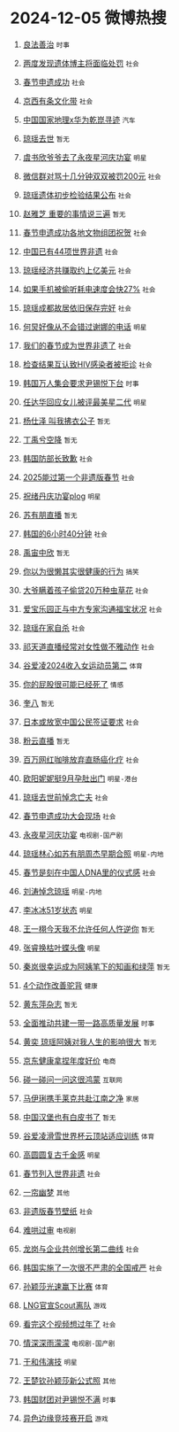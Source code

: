 # 2024-12-05 微博热搜 
1. [良法善治](https://m.weibo.cn/search?containerid=100103type%3D1%26t%3D10%26q%3D%23%E8%89%AF%E6%B3%95%E5%96%84%E6%B2%BB%23&stream_entry_id=51&isnewpage=1&extparam=seat%3D1%26c_type%3D51%26stream_entry_id%3D51%26cate%3D10103%26filter_type%3Drealtimehot%26q%3D%2523%25E8%2589%25AF%25E6%25B3%2595%25E5%2596%2584%25E6%25B2%25BB%2523%26pos%3D0%26dgr%3D0%26display_time%3D1733336475%26pre_seqid%3D17333364759420071828) `时事` 

2. [两度发现遗体博主将面临处罚](https://m.weibo.cn/search?containerid=100103type%3D1%26t%3D10%26q%3D%23%E4%B8%A4%E5%BA%A6%E5%8F%91%E7%8E%B0%E9%81%97%E4%BD%93%E5%8D%9A%E4%B8%BB%E5%B0%86%E9%9D%A2%E4%B8%B4%E5%A4%84%E7%BD%9A%23&stream_entry_id=31&isnewpage=1&extparam=seat%3D1%26lcate%3D5001%26filter_type%3Drealtimehot%26dgr%3D0%26c_type%3D31%26stream_entry_id%3D31%26flag%3D2%26cate%3D5001%26q%3D%2523%25E4%25B8%25A4%25E5%25BA%25A6%25E5%258F%2591%25E7%258E%25B0%25E9%2581%2597%25E4%25BD%2593%25E5%258D%259A%25E4%25B8%25BB%25E5%25B0%2586%25E9%259D%25A2%25E4%25B8%25B4%25E5%25A4%2584%25E7%25BD%259A%2523%26band_rank%3D1%26pos%3D0%26realpos%3D1%26display_time%3D1733336475%26pre_seqid%3D17333364759420071828) `社会` 

3. [春节申遗成功](https://m.weibo.cn/search?containerid=100103type%3D1%26t%3D10%26q%3D%23%E6%98%A5%E8%8A%82%E7%94%B3%E9%81%97%E6%88%90%E5%8A%9F%23&stream_entry_id=31&isnewpage=1&extparam=seat%3D1%26lcate%3D5001%26filter_type%3Drealtimehot%26dgr%3D0%26c_type%3D31%26stream_entry_id%3D31%26flag%3D0%26cate%3D5001%26q%3D%2523%25E6%2598%25A5%25E8%258A%2582%25E7%2594%25B3%25E9%2581%2597%25E6%2588%2590%25E5%258A%259F%2523%26band_rank%3D2%26pos%3D1%26realpos%3D2%26display_time%3D1733336475%26pre_seqid%3D17333364759420071828) `社会` 

4. [京西有条文化带](https://m.weibo.cn/search?containerid=100103type%3D1%26t%3D10%26q%3D%23%E4%BA%AC%E8%A5%BF%E6%9C%89%E6%9D%A1%E6%96%87%E5%8C%96%E5%B8%A6%23&stream_entry_id=31&isnewpage=1&extparam=seat%3D1%26lcate%3D5001%26filter_type%3Drealtimehot%26dgr%3D0%26c_type%3D31%26stream_entry_id%3D31%26flag%3D0%26cate%3D5001%26q%3D%2523%25E4%25BA%25AC%25E8%25A5%25BF%25E6%259C%2589%25E6%259D%25A1%25E6%2596%2587%25E5%258C%2596%25E5%25B8%25A6%2523%26band_rank%3D3%26pos%3D2%26realpos%3D3%26display_time%3D1733336475%26pre_seqid%3D17333364759420071828) `社会` 

5. [中国国家地理x华为乾崑寻迹](https://m.weibo.cn/search?containerid=100103type%3D1%26t%3D10%26q%3D%23%E4%B8%AD%E5%9B%BD%E5%9B%BD%E5%AE%B6%E5%9C%B0%E7%90%86x%E5%8D%8E%E4%B8%BA%E4%B9%BE%E5%B4%91%E5%AF%BB%E8%BF%B9%23&stream_entry_id=31&isnewpage=1&extparam=seat%3D1%26lcate%3D5001%26band_rank%3D4%26topic_ad%3D1%26dgr%3D0%26c_type%3D31%26adid%3D267226%26is_ad_pos%3D1%26cate%3D5001%26filter_type%3Drealtimehot%26q%3D%2523%25E4%25B8%25AD%25E5%259B%25BD%25E5%259B%25BD%25E5%25AE%25B6%25E5%259C%25B0%25E7%2590%2586x%25E5%258D%258E%25E4%25B8%25BA%25E4%25B9%25BE%25E5%25B4%2591%25E5%25AF%25BB%25E8%25BF%25B9%2523%26pos%3D3%26stream_entry_id%3D31%26display_time%3D1733336475%26pre_seqid%3D17333364759420071828) `汽车` 

6. [琼瑶去世](https://m.weibo.cn/search?containerid=100103type%3D1%26t%3D10%26q%3D%E7%90%BC%E7%91%B6%E5%8E%BB%E4%B8%96&stream_entry_id=31&isnewpage=1&extparam=seat%3D1%26lcate%3D5001%26filter_type%3Drealtimehot%26dgr%3D0%26c_type%3D31%26stream_entry_id%3D31%26flag%3D16%26cate%3D5001%26q%3D%25E7%2590%25BC%25E7%2591%25B6%25E5%258E%25BB%25E4%25B8%2596%26band_rank%3D4%26pos%3D4%26realpos%3D4%26display_time%3D1733336475%26pre_seqid%3D17333364759420071828) `暂无` 

7. [虞书欣爷爷去了永夜星河庆功宴](https://m.weibo.cn/search?containerid=100103type%3D1%26t%3D10%26q%3D%23%E8%99%9E%E4%B9%A6%E6%AC%A3%E7%88%B7%E7%88%B7%E5%8E%BB%E4%BA%86%E6%B0%B8%E5%A4%9C%E6%98%9F%E6%B2%B3%E5%BA%86%E5%8A%9F%E5%AE%B4%23&stream_entry_id=31&isnewpage=1&extparam=seat%3D1%26lcate%3D5001%26filter_type%3Drealtimehot%26dgr%3D0%26c_type%3D31%26stream_entry_id%3D31%26flag%3D16%26cate%3D5001%26q%3D%2523%25E8%2599%259E%25E4%25B9%25A6%25E6%25AC%25A3%25E7%2588%25B7%25E7%2588%25B7%25E5%258E%25BB%25E4%25BA%2586%25E6%25B0%25B8%25E5%25A4%259C%25E6%2598%259F%25E6%25B2%25B3%25E5%25BA%2586%25E5%258A%259F%25E5%25AE%25B4%2523%26band_rank%3D5%26pos%3D5%26realpos%3D5%26display_time%3D1733336475%26pre_seqid%3D17333364759420071828) `明星` 

8. [微信群对骂十几分钟双双被罚200元](https://m.weibo.cn/search?containerid=100103type%3D1%26t%3D10%26q%3D%23%E5%BE%AE%E4%BF%A1%E7%BE%A4%E5%AF%B9%E9%AA%82%E5%8D%81%E5%87%A0%E5%88%86%E9%92%9F%E5%8F%8C%E5%8F%8C%E8%A2%AB%E7%BD%9A200%E5%85%83%23&stream_entry_id=31&isnewpage=1&extparam=seat%3D1%26lcate%3D5001%26filter_type%3Drealtimehot%26dgr%3D0%26c_type%3D31%26stream_entry_id%3D31%26flag%3D2%26cate%3D5001%26q%3D%2523%25E5%25BE%25AE%25E4%25BF%25A1%25E7%25BE%25A4%25E5%25AF%25B9%25E9%25AA%2582%25E5%258D%2581%25E5%2587%25A0%25E5%2588%2586%25E9%2592%259F%25E5%258F%258C%25E5%258F%258C%25E8%25A2%25AB%25E7%25BD%259A200%25E5%2585%2583%2523%26band_rank%3D6%26pos%3D6%26realpos%3D6%26display_time%3D1733336475%26pre_seqid%3D17333364759420071828) `社会` 

9. [琼瑶遗体初步检验结果公布](https://m.weibo.cn/search?containerid=100103type%3D1%26t%3D10%26q%3D%23%E7%90%BC%E7%91%B6%E9%81%97%E4%BD%93%E5%88%9D%E6%AD%A5%E6%A3%80%E9%AA%8C%E7%BB%93%E6%9E%9C%E5%85%AC%E5%B8%83%23&stream_entry_id=31&isnewpage=1&extparam=seat%3D1%26lcate%3D5001%26filter_type%3Drealtimehot%26dgr%3D0%26c_type%3D31%26stream_entry_id%3D31%26flag%3D2%26cate%3D5001%26q%3D%2523%25E7%2590%25BC%25E7%2591%25B6%25E9%2581%2597%25E4%25BD%2593%25E5%2588%259D%25E6%25AD%25A5%25E6%25A3%2580%25E9%25AA%258C%25E7%25BB%2593%25E6%259E%259C%25E5%2585%25AC%25E5%25B8%2583%2523%26band_rank%3D7%26pos%3D7%26realpos%3D7%26display_time%3D1733336475%26pre_seqid%3D17333364759420071828) `社会` 

10. [赵雅芝 重要的事情说三遍](https://m.weibo.cn/search?containerid=100103type%3D1%26t%3D10%26q%3D%E8%B5%B5%E9%9B%85%E8%8A%9D+%E9%87%8D%E8%A6%81%E7%9A%84%E4%BA%8B%E6%83%85%E8%AF%B4%E4%B8%89%E9%81%8D&stream_entry_id=31&isnewpage=1&extparam=seat%3D1%26lcate%3D5001%26filter_type%3Drealtimehot%26dgr%3D0%26c_type%3D31%26stream_entry_id%3D31%26flag%3D2%26cate%3D5001%26q%3D%25E8%25B5%25B5%25E9%259B%2585%25E8%258A%259D%2520%25E9%2587%258D%25E8%25A6%2581%25E7%259A%2584%25E4%25BA%258B%25E6%2583%2585%25E8%25AF%25B4%25E4%25B8%2589%25E9%2581%258D%26band_rank%3D8%26pos%3D8%26realpos%3D8%26display_time%3D1733336475%26pre_seqid%3D17333364759420071828) `暂无` 

11. [春节申遗成功各地文物组团祝贺](https://m.weibo.cn/search?containerid=100103type%3D1%26t%3D10%26q%3D%23%E6%98%A5%E8%8A%82%E7%94%B3%E9%81%97%E6%88%90%E5%8A%9F%E5%90%84%E5%9C%B0%E6%96%87%E7%89%A9%E7%BB%84%E5%9B%A2%E7%A5%9D%E8%B4%BA%23&stream_entry_id=31&isnewpage=1&extparam=seat%3D1%26lcate%3D5001%26filter_type%3Drealtimehot%26dgr%3D0%26c_type%3D31%26stream_entry_id%3D31%26flag%3D0%26cate%3D5001%26q%3D%2523%25E6%2598%25A5%25E8%258A%2582%25E7%2594%25B3%25E9%2581%2597%25E6%2588%2590%25E5%258A%259F%25E5%2590%2584%25E5%259C%25B0%25E6%2596%2587%25E7%2589%25A9%25E7%25BB%2584%25E5%259B%25A2%25E7%25A5%259D%25E8%25B4%25BA%2523%26band_rank%3D9%26pos%3D9%26realpos%3D9%26display_time%3D1733336475%26pre_seqid%3D17333364759420071828) `社会` 

12. [中国已有44项世界非遗](https://m.weibo.cn/search?containerid=100103type%3D1%26t%3D10%26q%3D%23%E4%B8%AD%E5%9B%BD%E5%B7%B2%E6%9C%8944%E9%A1%B9%E4%B8%96%E7%95%8C%E9%9D%9E%E9%81%97%23&stream_entry_id=31&isnewpage=1&extparam=seat%3D1%26lcate%3D5001%26filter_type%3Drealtimehot%26dgr%3D0%26c_type%3D31%26stream_entry_id%3D31%26flag%3D0%26cate%3D5001%26q%3D%2523%25E4%25B8%25AD%25E5%259B%25BD%25E5%25B7%25B2%25E6%259C%258944%25E9%25A1%25B9%25E4%25B8%2596%25E7%2595%258C%25E9%259D%259E%25E9%2581%2597%2523%26band_rank%3D10%26pos%3D10%26realpos%3D10%26display_time%3D1733336475%26pre_seqid%3D17333364759420071828) `社会` 

13. [琼瑶经济共赚取约上亿美元](https://m.weibo.cn/search?containerid=100103type%3D1%26t%3D10%26q%3D%23%E7%90%BC%E7%91%B6%E7%BB%8F%E6%B5%8E%E5%85%B1%E8%B5%9A%E5%8F%96%E7%BA%A6%E4%B8%8A%E4%BA%BF%E7%BE%8E%E5%85%83%23&stream_entry_id=31&isnewpage=1&extparam=seat%3D1%26lcate%3D5001%26filter_type%3Drealtimehot%26dgr%3D0%26c_type%3D31%26stream_entry_id%3D31%26flag%3D0%26cate%3D5001%26q%3D%2523%25E7%2590%25BC%25E7%2591%25B6%25E7%25BB%258F%25E6%25B5%258E%25E5%2585%25B1%25E8%25B5%259A%25E5%258F%2596%25E7%25BA%25A6%25E4%25B8%258A%25E4%25BA%25BF%25E7%25BE%258E%25E5%2585%2583%2523%26band_rank%3D11%26pos%3D11%26realpos%3D11%26display_time%3D1733336475%26pre_seqid%3D17333364759420071828) `社会` 

14. [如果手机被偷听耗电速度会快27%](https://m.weibo.cn/search?containerid=100103type%3D1%26t%3D10%26q%3D%23%E5%A6%82%E6%9E%9C%E6%89%8B%E6%9C%BA%E8%A2%AB%E5%81%B7%E5%90%AC%E8%80%97%E7%94%B5%E9%80%9F%E5%BA%A6%E4%BC%9A%E5%BF%AB27%25%23&stream_entry_id=31&isnewpage=1&extparam=seat%3D1%26lcate%3D5001%26filter_type%3Drealtimehot%26dgr%3D0%26c_type%3D31%26stream_entry_id%3D31%26flag%3D0%26cate%3D5001%26q%3D%2523%25E5%25A6%2582%25E6%259E%259C%25E6%2589%258B%25E6%259C%25BA%25E8%25A2%25AB%25E5%2581%25B7%25E5%2590%25AC%25E8%2580%2597%25E7%2594%25B5%25E9%2580%259F%25E5%25BA%25A6%25E4%25BC%259A%25E5%25BF%25AB27%2525%2523%26band_rank%3D12%26pos%3D12%26realpos%3D12%26display_time%3D1733336475%26pre_seqid%3D17333364759420071828) `社会` 

15. [琼瑶成都故居依旧保存完好](https://m.weibo.cn/search?containerid=100103type%3D1%26t%3D10%26q%3D%23%E7%90%BC%E7%91%B6%E6%88%90%E9%83%BD%E6%95%85%E5%B1%85%E4%BE%9D%E6%97%A7%E4%BF%9D%E5%AD%98%E5%AE%8C%E5%A5%BD%23&stream_entry_id=31&isnewpage=1&extparam=seat%3D1%26lcate%3D5001%26filter_type%3Drealtimehot%26dgr%3D0%26c_type%3D31%26stream_entry_id%3D31%26flag%3D0%26cate%3D5001%26q%3D%2523%25E7%2590%25BC%25E7%2591%25B6%25E6%2588%2590%25E9%2583%25BD%25E6%2595%2585%25E5%25B1%2585%25E4%25BE%259D%25E6%2597%25A7%25E4%25BF%259D%25E5%25AD%2598%25E5%25AE%258C%25E5%25A5%25BD%2523%26band_rank%3D13%26pos%3D13%26realpos%3D13%26display_time%3D1733336475%26pre_seqid%3D17333364759420071828) `社会` 

16. [何炅好像从不会错过谢娜的电话](https://m.weibo.cn/search?containerid=100103type%3D1%26t%3D10%26q%3D%E4%BD%95%E7%82%85%E5%A5%BD%E5%83%8F%E4%BB%8E%E4%B8%8D%E4%BC%9A%E9%94%99%E8%BF%87%E8%B0%A2%E5%A8%9C%E7%9A%84%E7%94%B5%E8%AF%9D&stream_entry_id=31&isnewpage=1&extparam=seat%3D1%26lcate%3D5001%26filter_type%3Drealtimehot%26dgr%3D0%26c_type%3D31%26stream_entry_id%3D31%26flag%3D0%26cate%3D5001%26q%3D%25E4%25BD%2595%25E7%2582%2585%25E5%25A5%25BD%25E5%2583%258F%25E4%25BB%258E%25E4%25B8%258D%25E4%25BC%259A%25E9%2594%2599%25E8%25BF%2587%25E8%25B0%25A2%25E5%25A8%259C%25E7%259A%2584%25E7%2594%25B5%25E8%25AF%259D%26band_rank%3D14%26pos%3D14%26realpos%3D14%26display_time%3D1733336475%26pre_seqid%3D17333364759420071828) `明星` 

17. [我们的春节成为世界非遗了](https://m.weibo.cn/search?containerid=100103type%3D1%26t%3D10%26q%3D%23%E6%88%91%E4%BB%AC%E7%9A%84%E6%98%A5%E8%8A%82%E6%88%90%E4%B8%BA%E4%B8%96%E7%95%8C%E9%9D%9E%E9%81%97%E4%BA%86%23&stream_entry_id=31&isnewpage=1&extparam=seat%3D1%26lcate%3D5001%26filter_type%3Drealtimehot%26dgr%3D0%26c_type%3D31%26stream_entry_id%3D31%26flag%3D0%26cate%3D5001%26q%3D%2523%25E6%2588%2591%25E4%25BB%25AC%25E7%259A%2584%25E6%2598%25A5%25E8%258A%2582%25E6%2588%2590%25E4%25B8%25BA%25E4%25B8%2596%25E7%2595%258C%25E9%259D%259E%25E9%2581%2597%25E4%25BA%2586%2523%26band_rank%3D15%26pos%3D15%26realpos%3D15%26display_time%3D1733336475%26pre_seqid%3D17333364759420071828) `社会` 

18. [检查结果互认致HIV感染者被拒诊](https://m.weibo.cn/search?containerid=100103type%3D1%26t%3D10%26q%3D%23%E6%A3%80%E6%9F%A5%E7%BB%93%E6%9E%9C%E4%BA%92%E8%AE%A4%E8%87%B4HIV%E6%84%9F%E6%9F%93%E8%80%85%E8%A2%AB%E6%8B%92%E8%AF%8A%23&stream_entry_id=31&isnewpage=1&extparam=seat%3D1%26lcate%3D5001%26filter_type%3Drealtimehot%26dgr%3D0%26c_type%3D31%26stream_entry_id%3D31%26flag%3D0%26cate%3D5001%26q%3D%2523%25E6%25A3%2580%25E6%259F%25A5%25E7%25BB%2593%25E6%259E%259C%25E4%25BA%2592%25E8%25AE%25A4%25E8%2587%25B4HIV%25E6%2584%259F%25E6%259F%2593%25E8%2580%2585%25E8%25A2%25AB%25E6%258B%2592%25E8%25AF%258A%2523%26band_rank%3D16%26pos%3D16%26realpos%3D16%26display_time%3D1733336475%26pre_seqid%3D17333364759420071828) `社会` 

19. [韩国万人集会要求尹锡悦下台](https://m.weibo.cn/search?containerid=100103type%3D1%26t%3D10%26q%3D%23%E9%9F%A9%E5%9B%BD%E4%B8%87%E4%BA%BA%E9%9B%86%E4%BC%9A%E8%A6%81%E6%B1%82%E5%B0%B9%E9%94%A1%E6%82%A6%E4%B8%8B%E5%8F%B0%23&stream_entry_id=31&isnewpage=1&extparam=seat%3D1%26lcate%3D5001%26filter_type%3Drealtimehot%26dgr%3D0%26c_type%3D31%26stream_entry_id%3D31%26flag%3D0%26cate%3D5001%26q%3D%2523%25E9%259F%25A9%25E5%259B%25BD%25E4%25B8%2587%25E4%25BA%25BA%25E9%259B%2586%25E4%25BC%259A%25E8%25A6%2581%25E6%25B1%2582%25E5%25B0%25B9%25E9%2594%25A1%25E6%2582%25A6%25E4%25B8%258B%25E5%258F%25B0%2523%26band_rank%3D17%26pos%3D17%26realpos%3D17%26display_time%3D1733336475%26pre_seqid%3D17333364759420071828) `时事` 

20. [任达华回应女儿被评最美星二代](https://m.weibo.cn/search?containerid=100103type%3D1%26t%3D10%26q%3D%23%E4%BB%BB%E8%BE%BE%E5%8D%8E%E5%9B%9E%E5%BA%94%E5%A5%B3%E5%84%BF%E8%A2%AB%E8%AF%84%E6%9C%80%E7%BE%8E%E6%98%9F%E4%BA%8C%E4%BB%A3%23&stream_entry_id=31&isnewpage=1&extparam=seat%3D1%26lcate%3D5001%26filter_type%3Drealtimehot%26dgr%3D0%26c_type%3D31%26stream_entry_id%3D31%26flag%3D0%26cate%3D5001%26q%3D%2523%25E4%25BB%25BB%25E8%25BE%25BE%25E5%258D%258E%25E5%259B%259E%25E5%25BA%2594%25E5%25A5%25B3%25E5%2584%25BF%25E8%25A2%25AB%25E8%25AF%2584%25E6%259C%2580%25E7%25BE%258E%25E6%2598%259F%25E4%25BA%258C%25E4%25BB%25A3%2523%26band_rank%3D18%26pos%3D18%26realpos%3D18%26display_time%3D1733336475%26pre_seqid%3D17333364759420071828) `明星` 

21. [杨仕泽 叫我拂衣公子](https://m.weibo.cn/search?containerid=100103type%3D1%26t%3D10%26q%3D%E6%9D%A8%E4%BB%95%E6%B3%BD+%E5%8F%AB%E6%88%91%E6%8B%82%E8%A1%A3%E5%85%AC%E5%AD%90&stream_entry_id=31&isnewpage=1&extparam=seat%3D1%26lcate%3D5001%26filter_type%3Drealtimehot%26dgr%3D0%26c_type%3D31%26stream_entry_id%3D31%26flag%3D0%26cate%3D5001%26q%3D%25E6%259D%25A8%25E4%25BB%2595%25E6%25B3%25BD%2520%25E5%258F%25AB%25E6%2588%2591%25E6%258B%2582%25E8%25A1%25A3%25E5%2585%25AC%25E5%25AD%2590%26band_rank%3D19%26pos%3D19%26realpos%3D19%26display_time%3D1733336475%26pre_seqid%3D17333364759420071828) `暂无` 

22. [丁禹兮空降](https://m.weibo.cn/search?containerid=100103type%3D1%26t%3D10%26q%3D%E4%B8%81%E7%A6%B9%E5%85%AE%E7%A9%BA%E9%99%8D&stream_entry_id=31&isnewpage=1&extparam=seat%3D1%26lcate%3D5001%26filter_type%3Drealtimehot%26dgr%3D0%26c_type%3D31%26stream_entry_id%3D31%26flag%3D0%26cate%3D5001%26q%3D%25E4%25B8%2581%25E7%25A6%25B9%25E5%2585%25AE%25E7%25A9%25BA%25E9%2599%258D%26band_rank%3D20%26pos%3D20%26realpos%3D20%26display_time%3D1733336475%26pre_seqid%3D17333364759420071828) `暂无` 

23. [韩国防部长致歉](https://m.weibo.cn/search?containerid=100103type%3D1%26t%3D10%26q%3D%23%E9%9F%A9%E5%9B%BD%E9%98%B2%E9%83%A8%E9%95%BF%E8%87%B4%E6%AD%89%23&stream_entry_id=31&isnewpage=1&extparam=seat%3D1%26lcate%3D5001%26filter_type%3Drealtimehot%26dgr%3D0%26c_type%3D31%26stream_entry_id%3D31%26flag%3D1%26cate%3D5001%26q%3D%2523%25E9%259F%25A9%25E5%259B%25BD%25E9%2598%25B2%25E9%2583%25A8%25E9%2595%25BF%25E8%2587%25B4%25E6%25AD%2589%2523%26band_rank%3D21%26pos%3D21%26realpos%3D21%26display_time%3D1733336475%26pre_seqid%3D17333364759420071828) `社会` 

24. [2025能过第一个非遗版春节](https://m.weibo.cn/search?containerid=100103type%3D1%26t%3D10%26q%3D%232025%E8%83%BD%E8%BF%87%E7%AC%AC%E4%B8%80%E4%B8%AA%E9%9D%9E%E9%81%97%E7%89%88%E6%98%A5%E8%8A%82%23&stream_entry_id=31&isnewpage=1&extparam=seat%3D1%26lcate%3D5001%26filter_type%3Drealtimehot%26dgr%3D0%26c_type%3D31%26stream_entry_id%3D31%26flag%3D0%26cate%3D5001%26q%3D%25232025%25E8%2583%25BD%25E8%25BF%2587%25E7%25AC%25AC%25E4%25B8%2580%25E4%25B8%25AA%25E9%259D%259E%25E9%2581%2597%25E7%2589%2588%25E6%2598%25A5%25E8%258A%2582%2523%26band_rank%3D22%26pos%3D22%26realpos%3D22%26display_time%3D1733336475%26pre_seqid%3D17333364759420071828) `社会` 

25. [祝绪丹庆功宴plog](https://m.weibo.cn/search?containerid=100103type%3D1%26t%3D10%26q%3D%23%E7%A5%9D%E7%BB%AA%E4%B8%B9%E5%BA%86%E5%8A%9F%E5%AE%B4plog%23&stream_entry_id=31&isnewpage=1&extparam=seat%3D1%26lcate%3D5001%26filter_type%3Drealtimehot%26dgr%3D0%26c_type%3D31%26stream_entry_id%3D31%26flag%3D0%26cate%3D5001%26q%3D%2523%25E7%25A5%259D%25E7%25BB%25AA%25E4%25B8%25B9%25E5%25BA%2586%25E5%258A%259F%25E5%25AE%25B4plog%2523%26band_rank%3D23%26pos%3D23%26realpos%3D23%26display_time%3D1733336475%26pre_seqid%3D17333364759420071828) `明星` 

26. [苏有朋直播](https://m.weibo.cn/search?containerid=100103type%3D1%26t%3D10%26q%3D%E8%8B%8F%E6%9C%89%E6%9C%8B%E7%9B%B4%E6%92%AD&stream_entry_id=31&isnewpage=1&extparam=seat%3D1%26lcate%3D5001%26filter_type%3Drealtimehot%26dgr%3D0%26c_type%3D31%26stream_entry_id%3D31%26flag%3D0%26cate%3D5001%26q%3D%25E8%258B%258F%25E6%259C%2589%25E6%259C%258B%25E7%259B%25B4%25E6%2592%25AD%26band_rank%3D24%26pos%3D24%26realpos%3D24%26display_time%3D1733336475%26pre_seqid%3D17333364759420071828) `暂无` 

27. [韩国的6小时40分钟](https://m.weibo.cn/search?containerid=100103type%3D1%26t%3D10%26q%3D%23%E9%9F%A9%E5%9B%BD%E7%9A%846%E5%B0%8F%E6%97%B640%E5%88%86%E9%92%9F%23&stream_entry_id=31&isnewpage=1&extparam=seat%3D1%26lcate%3D5001%26filter_type%3Drealtimehot%26dgr%3D0%26c_type%3D31%26stream_entry_id%3D31%26flag%3D1%26cate%3D5001%26q%3D%2523%25E9%259F%25A9%25E5%259B%25BD%25E7%259A%25846%25E5%25B0%258F%25E6%2597%25B640%25E5%2588%2586%25E9%2592%259F%2523%26band_rank%3D25%26pos%3D25%26realpos%3D25%26display_time%3D1733336475%26pre_seqid%3D17333364759420071828) `社会` 

28. [禹宙中欣](https://m.weibo.cn/search?containerid=100103type%3D1%26t%3D10%26q%3D%E7%A6%B9%E5%AE%99%E4%B8%AD%E6%AC%A3&stream_entry_id=31&isnewpage=1&extparam=seat%3D1%26lcate%3D5001%26filter_type%3Drealtimehot%26dgr%3D0%26c_type%3D31%26stream_entry_id%3D31%26flag%3D0%26cate%3D5001%26q%3D%25E7%25A6%25B9%25E5%25AE%2599%25E4%25B8%25AD%25E6%25AC%25A3%26band_rank%3D26%26pos%3D26%26realpos%3D26%26display_time%3D1733336475%26pre_seqid%3D17333364759420071828) `暂无` 

29. [你以为很懒其实很健康的行为](https://m.weibo.cn/search?containerid=100103type%3D1%26t%3D10%26q%3D%23%E4%BD%A0%E4%BB%A5%E4%B8%BA%E5%BE%88%E6%87%92%E5%85%B6%E5%AE%9E%E5%BE%88%E5%81%A5%E5%BA%B7%E7%9A%84%E8%A1%8C%E4%B8%BA%23&stream_entry_id=31&isnewpage=1&extparam=seat%3D1%26lcate%3D5001%26filter_type%3Drealtimehot%26dgr%3D0%26c_type%3D31%26stream_entry_id%3D31%26flag%3D0%26cate%3D5001%26q%3D%2523%25E4%25BD%25A0%25E4%25BB%25A5%25E4%25B8%25BA%25E5%25BE%2588%25E6%2587%2592%25E5%2585%25B6%25E5%25AE%259E%25E5%25BE%2588%25E5%2581%25A5%25E5%25BA%25B7%25E7%259A%2584%25E8%25A1%258C%25E4%25B8%25BA%2523%26band_rank%3D27%26pos%3D27%26realpos%3D27%26display_time%3D1733336475%26pre_seqid%3D17333364759420071828) `搞笑` 

30. [大爷瞒着孩子偷贷20万种虫草花](https://m.weibo.cn/search?containerid=100103type%3D1%26t%3D10%26q%3D%23%E5%A4%A7%E7%88%B7%E7%9E%92%E7%9D%80%E5%AD%A9%E5%AD%90%E5%81%B7%E8%B4%B720%E4%B8%87%E7%A7%8D%E8%99%AB%E8%8D%89%E8%8A%B1%23&stream_entry_id=31&isnewpage=1&extparam=seat%3D1%26lcate%3D5001%26filter_type%3Drealtimehot%26dgr%3D0%26c_type%3D31%26stream_entry_id%3D31%26flag%3D0%26cate%3D5001%26q%3D%2523%25E5%25A4%25A7%25E7%2588%25B7%25E7%259E%2592%25E7%259D%2580%25E5%25AD%25A9%25E5%25AD%2590%25E5%2581%25B7%25E8%25B4%25B720%25E4%25B8%2587%25E7%25A7%258D%25E8%2599%25AB%25E8%258D%2589%25E8%258A%25B1%2523%26band_rank%3D28%26pos%3D28%26realpos%3D28%26display_time%3D1733336475%26pre_seqid%3D17333364759420071828) `社会` 

31. [爱宝乐园正与中方专家沟通福宝状况](https://m.weibo.cn/search?containerid=100103type%3D1%26t%3D10%26q%3D%23%E7%88%B1%E5%AE%9D%E4%B9%90%E5%9B%AD%E6%AD%A3%E4%B8%8E%E4%B8%AD%E6%96%B9%E4%B8%93%E5%AE%B6%E6%B2%9F%E9%80%9A%E7%A6%8F%E5%AE%9D%E7%8A%B6%E5%86%B5%23&stream_entry_id=31&isnewpage=1&extparam=seat%3D1%26lcate%3D5001%26filter_type%3Drealtimehot%26dgr%3D0%26c_type%3D31%26stream_entry_id%3D31%26flag%3D0%26cate%3D5001%26q%3D%2523%25E7%2588%25B1%25E5%25AE%259D%25E4%25B9%2590%25E5%259B%25AD%25E6%25AD%25A3%25E4%25B8%258E%25E4%25B8%25AD%25E6%2596%25B9%25E4%25B8%2593%25E5%25AE%25B6%25E6%25B2%259F%25E9%2580%259A%25E7%25A6%258F%25E5%25AE%259D%25E7%258A%25B6%25E5%2586%25B5%2523%26band_rank%3D29%26pos%3D29%26realpos%3D29%26display_time%3D1733336475%26pre_seqid%3D17333364759420071828) `社会` 

32. [琼瑶在家自杀](https://m.weibo.cn/search?containerid=100103type%3D1%26t%3D10%26q%3D%23%E7%90%BC%E7%91%B6%E5%9C%A8%E5%AE%B6%E8%87%AA%E6%9D%80%23&stream_entry_id=31&isnewpage=1&extparam=seat%3D1%26lcate%3D5001%26filter_type%3Drealtimehot%26dgr%3D0%26c_type%3D31%26stream_entry_id%3D31%26flag%3D0%26cate%3D5001%26q%3D%2523%25E7%2590%25BC%25E7%2591%25B6%25E5%259C%25A8%25E5%25AE%25B6%25E8%2587%25AA%25E6%259D%2580%2523%26band_rank%3D30%26pos%3D30%26realpos%3D30%26display_time%3D1733336475%26pre_seqid%3D17333364759420071828) `社会` 

33. [祁天道直播经常对女性做不雅动作](https://m.weibo.cn/search?containerid=100103type%3D1%26t%3D10%26q%3D%23%E7%A5%81%E5%A4%A9%E9%81%93%E7%9B%B4%E6%92%AD%E7%BB%8F%E5%B8%B8%E5%AF%B9%E5%A5%B3%E6%80%A7%E5%81%9A%E4%B8%8D%E9%9B%85%E5%8A%A8%E4%BD%9C%23&stream_entry_id=31&isnewpage=1&extparam=seat%3D1%26lcate%3D5001%26filter_type%3Drealtimehot%26dgr%3D0%26c_type%3D31%26stream_entry_id%3D31%26flag%3D0%26cate%3D5001%26q%3D%2523%25E7%25A5%2581%25E5%25A4%25A9%25E9%2581%2593%25E7%259B%25B4%25E6%2592%25AD%25E7%25BB%258F%25E5%25B8%25B8%25E5%25AF%25B9%25E5%25A5%25B3%25E6%2580%25A7%25E5%2581%259A%25E4%25B8%258D%25E9%259B%2585%25E5%258A%25A8%25E4%25BD%259C%2523%26band_rank%3D31%26pos%3D31%26realpos%3D31%26display_time%3D1733336475%26pre_seqid%3D17333364759420071828) `社会` 

34. [谷爱凌2024收入女运动员第二](https://m.weibo.cn/search?containerid=100103type%3D1%26t%3D10%26q%3D%23%E8%B0%B7%E7%88%B1%E5%87%8C2024%E6%94%B6%E5%85%A5%E5%A5%B3%E8%BF%90%E5%8A%A8%E5%91%98%E7%AC%AC%E4%BA%8C%23&stream_entry_id=31&isnewpage=1&extparam=seat%3D1%26lcate%3D5001%26filter_type%3Drealtimehot%26dgr%3D0%26c_type%3D31%26stream_entry_id%3D31%26flag%3D0%26cate%3D5001%26q%3D%2523%25E8%25B0%25B7%25E7%2588%25B1%25E5%2587%258C2024%25E6%2594%25B6%25E5%2585%25A5%25E5%25A5%25B3%25E8%25BF%2590%25E5%258A%25A8%25E5%2591%2598%25E7%25AC%25AC%25E4%25BA%258C%2523%26band_rank%3D32%26pos%3D32%26realpos%3D32%26display_time%3D1733336475%26pre_seqid%3D17333364759420071828) `体育` 

35. [你的屁股很可能已经死了](https://m.weibo.cn/search?containerid=100103type%3D1%26t%3D10%26q%3D%E4%BD%A0%E7%9A%84%E5%B1%81%E8%82%A1%E5%BE%88%E5%8F%AF%E8%83%BD%E5%B7%B2%E7%BB%8F%E6%AD%BB%E4%BA%86&stream_entry_id=31&isnewpage=1&extparam=seat%3D1%26lcate%3D5001%26filter_type%3Drealtimehot%26dgr%3D0%26c_type%3D31%26stream_entry_id%3D31%26flag%3D0%26cate%3D5001%26q%3D%25E4%25BD%25A0%25E7%259A%2584%25E5%25B1%2581%25E8%2582%25A1%25E5%25BE%2588%25E5%258F%25AF%25E8%2583%25BD%25E5%25B7%25B2%25E7%25BB%258F%25E6%25AD%25BB%25E4%25BA%2586%26band_rank%3D33%26pos%3D33%26realpos%3D33%26display_time%3D1733336475%26pre_seqid%3D17333364759420071828) `情感` 

36. [奎八](https://m.weibo.cn/search?containerid=100103type%3D1%26t%3D10%26q%3D%E5%A5%8E%E5%85%AB&stream_entry_id=31&isnewpage=1&extparam=seat%3D1%26lcate%3D5001%26filter_type%3Drealtimehot%26dgr%3D0%26c_type%3D31%26stream_entry_id%3D31%26flag%3D0%26cate%3D5001%26q%3D%25E5%25A5%258E%25E5%2585%25AB%26band_rank%3D34%26pos%3D34%26realpos%3D34%26display_time%3D1733336475%26pre_seqid%3D17333364759420071828) `暂无` 

37. [日本或放宽中国公民签证要求](https://m.weibo.cn/search?containerid=100103type%3D1%26t%3D10%26q%3D%23%E6%97%A5%E6%9C%AC%E6%88%96%E6%94%BE%E5%AE%BD%E4%B8%AD%E5%9B%BD%E5%85%AC%E6%B0%91%E7%AD%BE%E8%AF%81%E8%A6%81%E6%B1%82%23&stream_entry_id=31&isnewpage=1&extparam=seat%3D1%26lcate%3D5001%26filter_type%3Drealtimehot%26dgr%3D0%26c_type%3D31%26stream_entry_id%3D31%26flag%3D0%26cate%3D5001%26q%3D%2523%25E6%2597%25A5%25E6%259C%25AC%25E6%2588%2596%25E6%2594%25BE%25E5%25AE%25BD%25E4%25B8%25AD%25E5%259B%25BD%25E5%2585%25AC%25E6%25B0%2591%25E7%25AD%25BE%25E8%25AF%2581%25E8%25A6%2581%25E6%25B1%2582%2523%26band_rank%3D35%26pos%3D35%26realpos%3D35%26display_time%3D1733336475%26pre_seqid%3D17333364759420071828) `社会` 

38. [粉云直播](https://m.weibo.cn/search?containerid=100103type%3D1%26t%3D10%26q%3D%E7%B2%89%E4%BA%91%E7%9B%B4%E6%92%AD&stream_entry_id=31&isnewpage=1&extparam=seat%3D1%26lcate%3D5001%26filter_type%3Drealtimehot%26dgr%3D0%26c_type%3D31%26stream_entry_id%3D31%26flag%3D0%26cate%3D5001%26q%3D%25E7%25B2%2589%25E4%25BA%2591%25E7%259B%25B4%25E6%2592%25AD%26band_rank%3D36%26pos%3D36%26realpos%3D36%26display_time%3D1733336475%26pre_seqid%3D17333364759420071828) `暂无` 

39. [百万网红咖啡放弃直肠癌化疗](https://m.weibo.cn/search?containerid=100103type%3D1%26t%3D10%26q%3D%23%E7%99%BE%E4%B8%87%E7%BD%91%E7%BA%A2%E5%92%96%E5%95%A1%E6%94%BE%E5%BC%83%E7%9B%B4%E8%82%A0%E7%99%8C%E5%8C%96%E7%96%97%23&stream_entry_id=31&isnewpage=1&extparam=seat%3D1%26lcate%3D5001%26filter_type%3Drealtimehot%26dgr%3D0%26c_type%3D31%26stream_entry_id%3D31%26flag%3D1%26cate%3D5001%26q%3D%2523%25E7%2599%25BE%25E4%25B8%2587%25E7%25BD%2591%25E7%25BA%25A2%25E5%2592%2596%25E5%2595%25A1%25E6%2594%25BE%25E5%25BC%2583%25E7%259B%25B4%25E8%2582%25A0%25E7%2599%258C%25E5%258C%2596%25E7%2596%2597%2523%26band_rank%3D37%26pos%3D37%26realpos%3D37%26display_time%3D1733336475%26pre_seqid%3D17333364759420071828) `社会` 

40. [欧阳妮妮挺9月孕肚出门](https://m.weibo.cn/search?containerid=100103type%3D1%26t%3D10%26q%3D%23%E6%AC%A7%E9%98%B3%E5%A6%AE%E5%A6%AE%E6%8C%BA9%E6%9C%88%E5%AD%95%E8%82%9A%E5%87%BA%E9%97%A8%23&stream_entry_id=31&isnewpage=1&extparam=seat%3D1%26lcate%3D5001%26filter_type%3Drealtimehot%26dgr%3D0%26c_type%3D31%26stream_entry_id%3D31%26flag%3D0%26cate%3D5001%26q%3D%2523%25E6%25AC%25A7%25E9%2598%25B3%25E5%25A6%25AE%25E5%25A6%25AE%25E6%258C%25BA9%25E6%259C%2588%25E5%25AD%2595%25E8%2582%259A%25E5%2587%25BA%25E9%2597%25A8%2523%26band_rank%3D38%26pos%3D38%26realpos%3D38%26display_time%3D1733336475%26pre_seqid%3D17333364759420071828) `明星-港台` 

41. [琼瑶去世前悼念亡夫](https://m.weibo.cn/search?containerid=100103type%3D1%26t%3D10%26q%3D%23%E7%90%BC%E7%91%B6%E5%8E%BB%E4%B8%96%E5%89%8D%E6%82%BC%E5%BF%B5%E4%BA%A1%E5%A4%AB%23&stream_entry_id=31&isnewpage=1&extparam=seat%3D1%26lcate%3D5001%26filter_type%3Drealtimehot%26dgr%3D0%26c_type%3D31%26stream_entry_id%3D31%26flag%3D0%26cate%3D5001%26q%3D%2523%25E7%2590%25BC%25E7%2591%25B6%25E5%258E%25BB%25E4%25B8%2596%25E5%2589%258D%25E6%2582%25BC%25E5%25BF%25B5%25E4%25BA%25A1%25E5%25A4%25AB%2523%26band_rank%3D39%26pos%3D39%26realpos%3D39%26display_time%3D1733336475%26pre_seqid%3D17333364759420071828) `社会` 

42. [春节申遗成功大会现场](https://m.weibo.cn/search?containerid=100103type%3D1%26t%3D10%26q%3D%23%E6%98%A5%E8%8A%82%E7%94%B3%E9%81%97%E6%88%90%E5%8A%9F%E5%A4%A7%E4%BC%9A%E7%8E%B0%E5%9C%BA%23&stream_entry_id=31&isnewpage=1&extparam=seat%3D1%26lcate%3D5001%26filter_type%3Drealtimehot%26dgr%3D0%26c_type%3D31%26stream_entry_id%3D31%26flag%3D0%26cate%3D5001%26q%3D%2523%25E6%2598%25A5%25E8%258A%2582%25E7%2594%25B3%25E9%2581%2597%25E6%2588%2590%25E5%258A%259F%25E5%25A4%25A7%25E4%25BC%259A%25E7%258E%25B0%25E5%259C%25BA%2523%26band_rank%3D40%26pos%3D40%26realpos%3D40%26display_time%3D1733336475%26pre_seqid%3D17333364759420071828) `社会` 

43. [永夜星河庆功宴](https://m.weibo.cn/search?containerid=100103type%3D1%26t%3D10%26q%3D%E6%B0%B8%E5%A4%9C%E6%98%9F%E6%B2%B3%E5%BA%86%E5%8A%9F%E5%AE%B4&stream_entry_id=31&isnewpage=1&extparam=seat%3D1%26lcate%3D5001%26filter_type%3Drealtimehot%26dgr%3D0%26c_type%3D31%26stream_entry_id%3D31%26flag%3D0%26cate%3D5001%26q%3D%25E6%25B0%25B8%25E5%25A4%259C%25E6%2598%259F%25E6%25B2%25B3%25E5%25BA%2586%25E5%258A%259F%25E5%25AE%25B4%26band_rank%3D41%26pos%3D41%26realpos%3D41%26display_time%3D1733336475%26pre_seqid%3D17333364759420071828) `电视剧-国产剧` 

44. [琼瑶林心如苏有朋周杰早期合照](https://m.weibo.cn/search?containerid=100103type%3D1%26t%3D10%26q%3D%23%E7%90%BC%E7%91%B6%E6%9E%97%E5%BF%83%E5%A6%82%E8%8B%8F%E6%9C%89%E6%9C%8B%E5%91%A8%E6%9D%B0%E6%97%A9%E6%9C%9F%E5%90%88%E7%85%A7%23&stream_entry_id=31&isnewpage=1&extparam=seat%3D1%26lcate%3D5001%26filter_type%3Drealtimehot%26dgr%3D0%26c_type%3D31%26stream_entry_id%3D31%26flag%3D0%26cate%3D5001%26q%3D%2523%25E7%2590%25BC%25E7%2591%25B6%25E6%259E%2597%25E5%25BF%2583%25E5%25A6%2582%25E8%258B%258F%25E6%259C%2589%25E6%259C%258B%25E5%2591%25A8%25E6%259D%25B0%25E6%2597%25A9%25E6%259C%259F%25E5%2590%2588%25E7%2585%25A7%2523%26band_rank%3D42%26pos%3D42%26realpos%3D42%26display_time%3D1733336475%26pre_seqid%3D17333364759420071828) `明星-内地` 

45. [春节是刻在中国人DNA里的仪式感](https://m.weibo.cn/search?containerid=100103type%3D1%26t%3D10%26q%3D%23%E6%98%A5%E8%8A%82%E6%98%AF%E5%88%BB%E5%9C%A8%E4%B8%AD%E5%9B%BD%E4%BA%BADNA%E9%87%8C%E7%9A%84%E4%BB%AA%E5%BC%8F%E6%84%9F%23&stream_entry_id=31&isnewpage=1&extparam=seat%3D1%26lcate%3D5001%26filter_type%3Drealtimehot%26dgr%3D0%26c_type%3D31%26stream_entry_id%3D31%26flag%3D0%26cate%3D5001%26q%3D%2523%25E6%2598%25A5%25E8%258A%2582%25E6%2598%25AF%25E5%2588%25BB%25E5%259C%25A8%25E4%25B8%25AD%25E5%259B%25BD%25E4%25BA%25BADNA%25E9%2587%258C%25E7%259A%2584%25E4%25BB%25AA%25E5%25BC%258F%25E6%2584%259F%2523%26band_rank%3D43%26pos%3D43%26realpos%3D43%26display_time%3D1733336475%26pre_seqid%3D17333364759420071828) `社会` 

46. [刘涛悼念琼瑶](https://m.weibo.cn/search?containerid=100103type%3D1%26t%3D10%26q%3D%23%E5%88%98%E6%B6%9B%E6%82%BC%E5%BF%B5%E7%90%BC%E7%91%B6%23&stream_entry_id=31&isnewpage=1&extparam=seat%3D1%26lcate%3D5001%26filter_type%3Drealtimehot%26dgr%3D0%26c_type%3D31%26stream_entry_id%3D31%26flag%3D1%26cate%3D5001%26q%3D%2523%25E5%2588%2598%25E6%25B6%259B%25E6%2582%25BC%25E5%25BF%25B5%25E7%2590%25BC%25E7%2591%25B6%2523%26band_rank%3D44%26pos%3D44%26realpos%3D44%26display_time%3D1733336475%26pre_seqid%3D17333364759420071828) `明星-内地` 

47. [李冰冰51岁状态](https://m.weibo.cn/search?containerid=100103type%3D1%26t%3D10%26q%3D%23%E6%9D%8E%E5%86%B0%E5%86%B051%E5%B2%81%E7%8A%B6%E6%80%81%23&stream_entry_id=31&isnewpage=1&extparam=seat%3D1%26lcate%3D5001%26filter_type%3Drealtimehot%26dgr%3D0%26c_type%3D31%26stream_entry_id%3D31%26flag%3D0%26cate%3D5001%26q%3D%2523%25E6%259D%258E%25E5%2586%25B0%25E5%2586%25B051%25E5%25B2%2581%25E7%258A%25B6%25E6%2580%2581%2523%26band_rank%3D45%26pos%3D45%26realpos%3D45%26display_time%3D1733336475%26pre_seqid%3D17333364759420071828) `明星` 

48. [王一栩今天我不允许任何人忤逆你](https://m.weibo.cn/search?containerid=100103type%3D1%26t%3D10%26q%3D%E7%8E%8B%E4%B8%80%E6%A0%A9%E4%BB%8A%E5%A4%A9%E6%88%91%E4%B8%8D%E5%85%81%E8%AE%B8%E4%BB%BB%E4%BD%95%E4%BA%BA%E5%BF%A4%E9%80%86%E4%BD%A0&stream_entry_id=31&isnewpage=1&extparam=seat%3D1%26lcate%3D5001%26filter_type%3Drealtimehot%26dgr%3D0%26c_type%3D31%26stream_entry_id%3D31%26flag%3D0%26cate%3D5001%26q%3D%25E7%258E%258B%25E4%25B8%2580%25E6%25A0%25A9%25E4%25BB%258A%25E5%25A4%25A9%25E6%2588%2591%25E4%25B8%258D%25E5%2585%2581%25E8%25AE%25B8%25E4%25BB%25BB%25E4%25BD%2595%25E4%25BA%25BA%25E5%25BF%25A4%25E9%2580%2586%25E4%25BD%25A0%26band_rank%3D46%26pos%3D46%26realpos%3D46%26display_time%3D1733336475%26pre_seqid%3D17333364759420071828) `暂无` 

49. [张睿换枯叶蝶头像](https://m.weibo.cn/search?containerid=100103type%3D1%26t%3D10%26q%3D%23%E5%BC%A0%E7%9D%BF%E6%8D%A2%E6%9E%AF%E5%8F%B6%E8%9D%B6%E5%A4%B4%E5%83%8F%23&stream_entry_id=31&isnewpage=1&extparam=seat%3D1%26lcate%3D5001%26filter_type%3Drealtimehot%26dgr%3D0%26c_type%3D31%26stream_entry_id%3D31%26flag%3D0%26cate%3D5001%26q%3D%2523%25E5%25BC%25A0%25E7%259D%25BF%25E6%258D%25A2%25E6%259E%25AF%25E5%258F%25B6%25E8%259D%25B6%25E5%25A4%25B4%25E5%2583%258F%2523%26band_rank%3D47%26pos%3D47%26realpos%3D47%26display_time%3D1733336475%26pre_seqid%3D17333364759420071828) `明星` 

50. [秦岚很幸运成为阿姨笔下的知画和绿萍](https://m.weibo.cn/search?containerid=100103type%3D1%26t%3D10%26q%3D%E7%A7%A6%E5%B2%9A%E5%BE%88%E5%B9%B8%E8%BF%90%E6%88%90%E4%B8%BA%E9%98%BF%E5%A7%A8%E7%AC%94%E4%B8%8B%E7%9A%84%E7%9F%A5%E7%94%BB%E5%92%8C%E7%BB%BF%E8%90%8D&stream_entry_id=31&isnewpage=1&extparam=seat%3D1%26lcate%3D5001%26filter_type%3Drealtimehot%26dgr%3D0%26c_type%3D31%26stream_entry_id%3D31%26flag%3D0%26cate%3D5001%26q%3D%25E7%25A7%25A6%25E5%25B2%259A%25E5%25BE%2588%25E5%25B9%25B8%25E8%25BF%2590%25E6%2588%2590%25E4%25B8%25BA%25E9%2598%25BF%25E5%25A7%25A8%25E7%25AC%2594%25E4%25B8%258B%25E7%259A%2584%25E7%259F%25A5%25E7%2594%25BB%25E5%2592%258C%25E7%25BB%25BF%25E8%2590%258D%26band_rank%3D48%26pos%3D48%26realpos%3D48%26display_time%3D1733336475%26pre_seqid%3D17333364759420071828) `暂无` 

51. [4个动作改善驼背](https://m.weibo.cn/search?containerid=100103type%3D1%26t%3D10%26q%3D%234%E4%B8%AA%E5%8A%A8%E4%BD%9C%E6%94%B9%E5%96%84%E9%A9%BC%E8%83%8C%23&stream_entry_id=31&isnewpage=1&extparam=seat%3D1%26lcate%3D5001%26filter_type%3Drealtimehot%26dgr%3D0%26c_type%3D31%26stream_entry_id%3D31%26flag%3D1%26cate%3D5001%26q%3D%25234%25E4%25B8%25AA%25E5%258A%25A8%25E4%25BD%259C%25E6%2594%25B9%25E5%2596%2584%25E9%25A9%25BC%25E8%2583%258C%2523%26band_rank%3D49%26pos%3D49%26realpos%3D49%26display_time%3D1733336475%26pre_seqid%3D17333364759420071828) `健康` 

52. [黄东萍杂志](https://m.weibo.cn/search?containerid=100103type%3D1%26t%3D10%26q%3D%E9%BB%84%E4%B8%9C%E8%90%8D%E6%9D%82%E5%BF%97&stream_entry_id=31&isnewpage=1&extparam=seat%3D1%26lcate%3D5001%26filter_type%3Drealtimehot%26dgr%3D0%26c_type%3D31%26stream_entry_id%3D31%26flag%3D0%26cate%3D5001%26q%3D%25E9%25BB%2584%25E4%25B8%259C%25E8%2590%258D%25E6%259D%2582%25E5%25BF%2597%26band_rank%3D50%26pos%3D50%26realpos%3D50%26display_time%3D1733336475%26pre_seqid%3D17333364759420071828) `暂无` 

53. [全面推动共建一带一路高质量发展](https://m.weibo.cn/search?containerid=100103type%3D1%26t%3D10%26q%3D%23%E5%85%A8%E9%9D%A2%E6%8E%A8%E5%8A%A8%E5%85%B1%E5%BB%BA%E4%B8%80%E5%B8%A6%E4%B8%80%E8%B7%AF%E9%AB%98%E8%B4%A8%E9%87%8F%E5%8F%91%E5%B1%95%23&stream_entry_id=51&isnewpage=1&extparam=seat%3D1%26pos%3D0%26dgr%3D0%26filter_type%3Drealtimehot%26stream_entry_id%3D51%26c_type%3D51%26cate%3D10103%26q%3D%2523%25E5%2585%25A8%25E9%259D%25A2%25E6%258E%25A8%25E5%258A%25A8%25E5%2585%25B1%25E5%25BB%25BA%25E4%25B8%2580%25E5%25B8%25A6%25E4%25B8%2580%25E8%25B7%25AF%25E9%25AB%2598%25E8%25B4%25A8%25E9%2587%258F%25E5%258F%2591%25E5%25B1%2595%2523%26display_time%3D1733336418%26pre_seqid%3D173333641858690560103) `时事` 

54. [黄奕 琼瑶阿姨对我人生的影响很大](https://m.weibo.cn/search?containerid=100103type%3D1%26t%3D10%26q%3D%E9%BB%84%E5%A5%95+%E7%90%BC%E7%91%B6%E9%98%BF%E5%A7%A8%E5%AF%B9%E6%88%91%E4%BA%BA%E7%94%9F%E7%9A%84%E5%BD%B1%E5%93%8D%E5%BE%88%E5%A4%A7&stream_entry_id=31&isnewpage=1&extparam=seat%3D1%26cate%3D5001%26realpos%3D49%26stream_entry_id%3D31%26flag%3D1%26filter_type%3Drealtimehot%26lcate%3D5001%26band_rank%3D49%26pos%3D48%26c_type%3D31%26dgr%3D0%26q%3D%25E9%25BB%2584%25E5%25A5%2595%2520%25E7%2590%25BC%25E7%2591%25B6%25E9%2598%25BF%25E5%25A7%25A8%25E5%25AF%25B9%25E6%2588%2591%25E4%25BA%25BA%25E7%2594%259F%25E7%259A%2584%25E5%25BD%25B1%25E5%2593%258D%25E5%25BE%2588%25E5%25A4%25A7%26display_time%3D1733336418%26pre_seqid%3D173333641858690560103) `暂无` 

55. [京东健康拿捏年度好价](https://m.weibo.cn/search?containerid=100103type%3D1%26t%3D10%26q%3D%23%E4%BA%AC%E4%B8%9C%E5%81%A5%E5%BA%B7%E6%8B%BF%E6%8D%8F%E5%B9%B4%E5%BA%A6%E5%A5%BD%E4%BB%B7%23&stream_entry_id=31&isnewpage=1&extparam=seat%3D1%26adid%3D267231%26is_ad_pos%3D1%26filter_type%3Drealtimehot%26c_type%3D31%26lcate%3D5001%26cate%3D5001%26topic_ad%3D1%26pos%3D3%26stream_entry_id%3D31%26q%3D%2523%25E4%25BA%25AC%25E4%25B8%259C%25E5%2581%25A5%25E5%25BA%25B7%25E6%258B%25BF%25E6%258D%258F%25E5%25B9%25B4%25E5%25BA%25A6%25E5%25A5%25BD%25E4%25BB%25B7%2523%26dgr%3D0%26band_rank%3D4%26display_time%3D1733336360%26pre_seqid%3D173333636046100571118) `电商` 

56. [碰一碰问一问这很鸿蒙](https://m.weibo.cn/search?containerid=100103type%3D1%26t%3D10%26q%3D%23%E7%A2%B0%E4%B8%80%E7%A2%B0%E9%97%AE%E4%B8%80%E9%97%AE%E8%BF%99%E5%BE%88%E9%B8%BF%E8%92%99%23&stream_entry_id=31&isnewpage=1&extparam=seat%3D1%26c_type%3D31%26cate%3D5001%26q%3D%2523%25E7%25A2%25B0%25E4%25B8%2580%25E7%25A2%25B0%25E9%2597%25AE%25E4%25B8%2580%25E9%2597%25AE%25E8%25BF%2599%25E5%25BE%2588%25E9%25B8%25BF%25E8%2592%2599%2523%26dgr%3D0%26stream_entry_id%3D31%26adid%3D267044%26band_rank%3D4%26topic_ad%3D1%26lcate%3D5001%26is_ad_pos%3D1%26pos%3D3%26filter_type%3Drealtimehot%26display_time%3D1733336300%26pre_seqid%3D17333363004880055221) `互联网` 

57. [马伊琍携手莱克共赴江南之净](https://m.weibo.cn/search?containerid=100103type%3D1%26t%3D10%26q%3D%23%E9%A9%AC%E4%BC%8A%E7%90%8D%E6%90%BA%E6%89%8B%E8%8E%B1%E5%85%8B%E5%85%B1%E8%B5%B4%E6%B1%9F%E5%8D%97%E4%B9%8B%E5%87%80%23&stream_entry_id=31&isnewpage=1&extparam=seat%3D1%26c_type%3D31%26cate%3D5001%26q%3D%2523%25E9%25A9%25AC%25E4%25BC%258A%25E7%2590%258D%25E6%2590%25BA%25E6%2589%258B%25E8%258E%25B1%25E5%2585%258B%25E5%2585%25B1%25E8%25B5%25B4%25E6%25B1%259F%25E5%258D%2597%25E4%25B9%258B%25E5%2587%2580%2523%26dgr%3D0%26stream_entry_id%3D31%26adid%3D267227%26band_rank%3D7%26topic_ad%3D1%26lcate%3D5001%26is_ad_pos%3D1%26pos%3D7%26filter_type%3Drealtimehot%26display_time%3D1733336300%26pre_seqid%3D17333363004880055221) `家居` 

58. [中国汉堡也有白皮书了](https://m.weibo.cn/search?containerid=100103type%3D1%26t%3D10%26q%3D%23%E4%B8%AD%E5%9B%BD%E6%B1%89%E5%A0%A1%E4%B9%9F%E6%9C%89%E7%99%BD%E7%9A%AE%E4%B9%A6%E4%BA%86%23&stream_entry_id=31&isnewpage=1&extparam=seat%3D1%26filter_type%3Drealtimehot%26band_rank%3D4%26c_type%3D31%26q%3D%2523%25E4%25B8%25AD%25E5%259B%25BD%25E6%25B1%2589%25E5%25A0%25A1%25E4%25B9%259F%25E6%259C%2589%25E7%2599%25BD%25E7%259A%25AE%25E4%25B9%25A6%25E4%25BA%2586%2523%26is_ad_pos%3D1%26cate%3D5001%26adid%3D267214%26topic_ad%3D1%26stream_entry_id%3D31%26dgr%3D0%26pos%3D3%26lcate%3D5001%26display_time%3D1733332528%26pre_seqid%3D17333325282790056526) `暂无` 

59. [谷爱凌滑雪世界杯云顶站适应训练](https://m.weibo.cn/search?containerid=100103type%3D1%26t%3D10%26q%3D%23%E8%B0%B7%E7%88%B1%E5%87%8C%E6%BB%91%E9%9B%AA%E4%B8%96%E7%95%8C%E6%9D%AF%E4%BA%91%E9%A1%B6%E7%AB%99%E9%80%82%E5%BA%94%E8%AE%AD%E7%BB%83%23&stream_entry_id=31&isnewpage=1&extparam=seat%3D1%26filter_type%3Drealtimehot%26band_rank%3D25%26c_type%3D31%26q%3D%2523%25E8%25B0%25B7%25E7%2588%25B1%25E5%2587%258C%25E6%25BB%2591%25E9%259B%25AA%25E4%25B8%2596%25E7%2595%258C%25E6%259D%25AF%25E4%25BA%2591%25E9%25A1%25B6%25E7%25AB%2599%25E9%2580%2582%25E5%25BA%2594%25E8%25AE%25AD%25E7%25BB%2583%2523%26dgr%3D0%26cate%3D5001%26stream_entry_id%3D31%26pos%3D25%26flag%3D1%26realpos%3D25%26lcate%3D5001%26display_time%3D1733332528%26pre_seqid%3D17333325282790056526) `体育` 

60. [高圆圆复古千金感](https://m.weibo.cn/search?containerid=100103type%3D1%26t%3D10%26q%3D%E9%AB%98%E5%9C%86%E5%9C%86%E5%A4%8D%E5%8F%A4%E5%8D%83%E9%87%91%E6%84%9F&stream_entry_id=31&isnewpage=1&extparam=seat%3D1%26filter_type%3Drealtimehot%26band_rank%3D30%26c_type%3D31%26q%3D%25E9%25AB%2598%25E5%259C%2586%25E5%259C%2586%25E5%25A4%258D%25E5%258F%25A4%25E5%258D%2583%25E9%2587%2591%25E6%2584%259F%26dgr%3D0%26cate%3D5001%26stream_entry_id%3D31%26pos%3D30%26flag%3D1%26realpos%3D30%26lcate%3D5001%26display_time%3D1733332528%26pre_seqid%3D17333325282790056526) `明星` 

61. [春节列入世界非遗](https://m.weibo.cn/search?containerid=100103type%3D1%26t%3D10%26q%3D%23%E6%98%A5%E8%8A%82%E5%88%97%E5%85%A5%E4%B8%96%E7%95%8C%E9%9D%9E%E9%81%97%23&stream_entry_id=31&isnewpage=1&extparam=seat%3D1%26filter_type%3Drealtimehot%26band_rank%3D41%26c_type%3D31%26q%3D%2523%25E6%2598%25A5%25E8%258A%2582%25E5%2588%2597%25E5%2585%25A5%25E4%25B8%2596%25E7%2595%258C%25E9%259D%259E%25E9%2581%2597%2523%26dgr%3D0%26cate%3D5001%26stream_entry_id%3D31%26pos%3D41%26flag%3D1%26realpos%3D41%26lcate%3D5001%26display_time%3D1733332528%26pre_seqid%3D17333325282790056526) `社会` 

62. [一帘幽梦](https://m.weibo.cn/search?containerid=100103type%3D1%26t%3D10%26q%3D%E4%B8%80%E5%B8%98%E5%B9%BD%E6%A2%A6&stream_entry_id=31&isnewpage=1&extparam=seat%3D1%26filter_type%3Drealtimehot%26band_rank%3D46%26c_type%3D31%26q%3D%25E4%25B8%2580%25E5%25B8%2598%25E5%25B9%25BD%25E6%25A2%25A6%26dgr%3D0%26cate%3D5001%26stream_entry_id%3D31%26pos%3D46%26flag%3D1%26realpos%3D46%26lcate%3D5001%26display_time%3D1733332528%26pre_seqid%3D17333325282790056526) `其他` 

63. [非遗版春节壁纸](https://m.weibo.cn/search?containerid=100103type%3D1%26t%3D10%26q%3D%23%E9%9D%9E%E9%81%97%E7%89%88%E6%98%A5%E8%8A%82%E5%A3%81%E7%BA%B8%23&stream_entry_id=31&isnewpage=1&extparam=seat%3D1%26filter_type%3Drealtimehot%26band_rank%3D48%26c_type%3D31%26q%3D%2523%25E9%259D%259E%25E9%2581%2597%25E7%2589%2588%25E6%2598%25A5%25E8%258A%2582%25E5%25A3%2581%25E7%25BA%25B8%2523%26dgr%3D0%26cate%3D5001%26stream_entry_id%3D31%26pos%3D48%26flag%3D1%26realpos%3D48%26lcate%3D5001%26display_time%3D1733332528%26pre_seqid%3D17333325282790056526) `社会` 

64. [难哄过审](https://m.weibo.cn/search?containerid=100103type%3D1%26t%3D10%26q%3D%23%E9%9A%BE%E5%93%84%E8%BF%87%E5%AE%A1%23&stream_entry_id=31&isnewpage=1&extparam=seat%3D1%26filter_type%3Drealtimehot%26band_rank%3D50%26c_type%3D31%26q%3D%2523%25E9%259A%25BE%25E5%2593%2584%25E8%25BF%2587%25E5%25AE%25A1%2523%26dgr%3D0%26cate%3D5001%26stream_entry_id%3D31%26pos%3D50%26flag%3D0%26realpos%3D50%26lcate%3D5001%26display_time%3D1733332528%26pre_seqid%3D17333325282790056526) `电视剧` 

65. [龙岗与企业共创增长第二曲线](https://m.weibo.cn/search?containerid=100103type%3D1%26t%3D10%26q%3D%23%E9%BE%99%E5%B2%97%E4%B8%8E%E4%BC%81%E4%B8%9A%E5%85%B1%E5%88%9B%E5%A2%9E%E9%95%BF%E7%AC%AC%E4%BA%8C%E6%9B%B2%E7%BA%BF%23&stream_entry_id=31&isnewpage=1&extparam=seat%3D1%26filter_type%3Drealtimehot%26pos%3D6%26c_type%3D31%26cate%3D5001%26lcate%3D5001%26stream_entry_id%3D31%26band_rank%3D7%26topic_ad%3D1%26q%3D%2523%25E9%25BE%2599%25E5%25B2%2597%25E4%25B8%258E%25E4%25BC%2581%25E4%25B8%259A%25E5%2585%25B1%25E5%2588%259B%25E5%25A2%259E%25E9%2595%25BF%25E7%25AC%25AC%25E4%25BA%258C%25E6%259B%25B2%25E7%25BA%25BF%2523%26dgr%3D0%26is_ad_pos%3D1%26adid%3D267206%26display_time%3D1733332481%26pre_seqid%3D17333324818239056979) `社会` 

66. [韩国实施了一次很不严肃的全国戒严](https://m.weibo.cn/search?containerid=100103type%3D1%26t%3D10%26q%3D%23%E9%9F%A9%E5%9B%BD%E5%AE%9E%E6%96%BD%E4%BA%86%E4%B8%80%E6%AC%A1%E5%BE%88%E4%B8%8D%E4%B8%A5%E8%82%83%E7%9A%84%E5%85%A8%E5%9B%BD%E6%88%92%E4%B8%A5%23&stream_entry_id=31&isnewpage=1&extparam=seat%3D1%26q%3D%2523%25E9%259F%25A9%25E5%259B%25BD%25E5%25AE%259E%25E6%2596%25BD%25E4%25BA%2586%25E4%25B8%2580%25E6%25AC%25A1%25E5%25BE%2588%25E4%25B8%258D%25E4%25B8%25A5%25E8%2582%2583%25E7%259A%2584%25E5%2585%25A8%25E5%259B%25BD%25E6%2588%2592%25E4%25B8%25A5%2523%26filter_type%3Drealtimehot%26c_type%3D31%26realpos%3D44%26cate%3D5001%26dgr%3D0%26band_rank%3D44%26stream_entry_id%3D31%26pos%3D44%26lcate%3D5001%26flag%3D0%26display_time%3D1733332435%26pre_seqid%3D17333324357700057478) `社会` 

67. [孙颖莎光速赢下比赛](https://m.weibo.cn/search?containerid=100103type%3D1%26t%3D10%26q%3D%23%E5%AD%99%E9%A2%96%E8%8E%8E%E5%85%89%E9%80%9F%E8%B5%A2%E4%B8%8B%E6%AF%94%E8%B5%9B%23&stream_entry_id=31&isnewpage=1&extparam=seat%3D1%26lcate%3D5001%26cate%3D5001%26band_rank%3D49%26q%3D%2523%25E5%25AD%2599%25E9%25A2%2596%25E8%258E%258E%25E5%2585%2589%25E9%2580%259F%25E8%25B5%25A2%25E4%25B8%258B%25E6%25AF%2594%25E8%25B5%259B%2523%26realpos%3D49%26stream_entry_id%3D31%26c_type%3D31%26dgr%3D0%26flag%3D1%26pos%3D49%26filter_type%3Drealtimehot%26display_time%3D1733332388%26pre_seqid%3D17333323887710055557) `体育` 

68. [LNG官宣Scout离队](https://m.weibo.cn/search?containerid=100103type%3D1%26t%3D10%26q%3D%23LNG%E5%AE%98%E5%AE%A3Scout%E7%A6%BB%E9%98%9F%23&stream_entry_id=31&isnewpage=1&extparam=seat%3D1%26realpos%3D25%26q%3D%2523LNG%25E5%25AE%2598%25E5%25AE%25A3Scout%25E7%25A6%25BB%25E9%2598%259F%2523%26filter_type%3Drealtimehot%26band_rank%3D25%26cate%3D5001%26dgr%3D0%26c_type%3D31%26stream_entry_id%3D31%26pos%3D24%26lcate%3D5001%26flag%3D0%26display_time%3D1733329179%26pre_seqid%3D17333291798650056814) `游戏` 

69. [看完这个视频想过年了](https://m.weibo.cn/search?containerid=100103type%3D1%26t%3D10%26q%3D%23%E7%9C%8B%E5%AE%8C%E8%BF%99%E4%B8%AA%E8%A7%86%E9%A2%91%E6%83%B3%E8%BF%87%E5%B9%B4%E4%BA%86%23&stream_entry_id=31&isnewpage=1&extparam=seat%3D1%26realpos%3D39%26q%3D%2523%25E7%259C%258B%25E5%25AE%258C%25E8%25BF%2599%25E4%25B8%25AA%25E8%25A7%2586%25E9%25A2%2591%25E6%2583%25B3%25E8%25BF%2587%25E5%25B9%25B4%25E4%25BA%2586%2523%26filter_type%3Drealtimehot%26band_rank%3D39%26cate%3D5001%26dgr%3D0%26c_type%3D31%26stream_entry_id%3D31%26pos%3D38%26lcate%3D5001%26flag%3D1%26display_time%3D1733329179%26pre_seqid%3D17333291798650056814) `社会` 

70. [情深深雨濛濛](https://m.weibo.cn/search?containerid=100103type%3D1%26t%3D10%26q%3D%E6%83%85%E6%B7%B1%E6%B7%B1%E9%9B%A8%E6%BF%9B%E6%BF%9B&stream_entry_id=31&isnewpage=1&extparam=seat%3D1%26realpos%3D44%26q%3D%25E6%2583%2585%25E6%25B7%25B1%25E6%25B7%25B1%25E9%259B%25A8%25E6%25BF%259B%25E6%25BF%259B%26filter_type%3Drealtimehot%26band_rank%3D44%26cate%3D5001%26dgr%3D0%26c_type%3D31%26stream_entry_id%3D31%26pos%3D43%26lcate%3D5001%26flag%3D1%26display_time%3D1733329179%26pre_seqid%3D17333291798650056814) `电视剧-国产剧` 

71. [于和伟演技](https://m.weibo.cn/search?containerid=100103type%3D1%26t%3D10%26q%3D%E4%BA%8E%E5%92%8C%E4%BC%9F%E6%BC%94%E6%8A%80&stream_entry_id=31&isnewpage=1&extparam=seat%3D1%26realpos%3D46%26q%3D%25E4%25BA%258E%25E5%2592%258C%25E4%25BC%259F%25E6%25BC%2594%25E6%258A%2580%26filter_type%3Drealtimehot%26band_rank%3D46%26cate%3D5001%26dgr%3D0%26c_type%3D31%26stream_entry_id%3D31%26pos%3D45%26lcate%3D5001%26flag%3D1%26display_time%3D1733329179%26pre_seqid%3D17333291798650056814) `明星` 

72. [王楚钦孙颖莎新公式照](https://m.weibo.cn/search?containerid=100103type%3D1%26t%3D10%26q%3D%23%E7%8E%8B%E6%A5%9A%E9%92%A6%E5%AD%99%E9%A2%96%E8%8E%8E%E6%96%B0%E5%85%AC%E5%BC%8F%E7%85%A7%23&stream_entry_id=31&isnewpage=1&extparam=seat%3D1%26realpos%3D48%26q%3D%2523%25E7%258E%258B%25E6%25A5%259A%25E9%2592%25A6%25E5%25AD%2599%25E9%25A2%2596%25E8%258E%258E%25E6%2596%25B0%25E5%2585%25AC%25E5%25BC%258F%25E7%2585%25A7%2523%26filter_type%3Drealtimehot%26band_rank%3D48%26cate%3D5001%26dgr%3D0%26c_type%3D31%26stream_entry_id%3D31%26pos%3D47%26lcate%3D5001%26flag%3D0%26display_time%3D1733329179%26pre_seqid%3D17333291798650056814) `其他` 

73. [韩国财团对尹锡悦不满](https://m.weibo.cn/search?containerid=100103type%3D1%26t%3D10%26q%3D%23%E9%9F%A9%E5%9B%BD%E8%B4%A2%E5%9B%A2%E5%AF%B9%E5%B0%B9%E9%94%A1%E6%82%A6%E4%B8%8D%E6%BB%A1%23&stream_entry_id=31&isnewpage=1&extparam=seat%3D1%26realpos%3D49%26q%3D%2523%25E9%259F%25A9%25E5%259B%25BD%25E8%25B4%25A2%25E5%259B%25A2%25E5%25AF%25B9%25E5%25B0%25B9%25E9%2594%25A1%25E6%2582%25A6%25E4%25B8%258D%25E6%25BB%25A1%2523%26filter_type%3Drealtimehot%26band_rank%3D49%26cate%3D5001%26dgr%3D0%26c_type%3D31%26stream_entry_id%3D31%26pos%3D48%26lcate%3D5001%26flag%3D0%26display_time%3D1733329179%26pre_seqid%3D17333291798650056814) `时事` 

74. [异色边缘竞技赛开启](https://m.weibo.cn/search?containerid=100103type%3D1%26t%3D10%26q%3D%23%E5%BC%82%E8%89%B2%E8%BE%B9%E7%BC%98%E7%AB%9E%E6%8A%80%E8%B5%9B%E5%BC%80%E5%90%AF%23&stream_entry_id=31&isnewpage=1&extparam=seat%3D1%26is_ad_pos%3D1%26filter_type%3Drealtimehot%26lcate%3D5001%26pos%3D3%26c_type%3D31%26cate%3D5001%26topic_ad%3D1%26q%3D%2523%25E5%25BC%2582%25E8%2589%25B2%25E8%25BE%25B9%25E7%25BC%2598%25E7%25AB%259E%25E6%258A%2580%25E8%25B5%259B%25E5%25BC%2580%25E5%2590%25AF%2523%26dgr%3D0%26stream_entry_id%3D31%26adid%3D267154%26band_rank%3D4%26display_time%3D1733329123%26pre_seqid%3D173332912338700564101) `游戏` 
